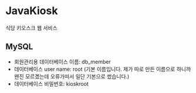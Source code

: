 # JavaKiosk
식당 키오스크 웹 서비스

## MySQL 
- 회원관리용 데이터베이스 이름: db_member
- 데이터베이스 user name: root (기본 이름입니다. 제가 따로 만든 이름으로 하니까 왠진 모르곘는데 오류가떠서 일단 기본으로 썼습니다.)
- 데이터베이스 비밀번호: kioskroot
